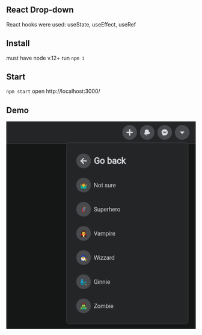 ## React Drop-down
React hooks were used:
useState, useEffect, useRef

## Install
must have node v.12+
run `npm i`

## Start
`npm start`
open http://localhost:3000/

## Demo
![](src/img/demo.png)